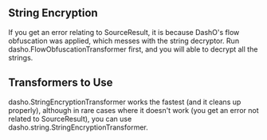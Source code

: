 ## String Encryption
If you get an error relating to SourceResult, it is because DashO's flow obfuscation was applied, which messes with the string decryptor. Run dasho.FlowObfuscationTransformer first, and you will able to decrypt all the strings.

## Transformers to Use
dasho.StringEncryptionTransformer works the fastest (and it cleans up properly), although in rare cases where it doesn't work (you get an error not related to SourceResult), you can use dasho.string.StringEncryptionTransformer.